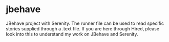 # jbehave
JBehave project with Serenity. The runner file can be used to read specific stories supplied through a .text file. 
If you are here through Hired, please look into this to understand my work on JBehave and Serenity.

